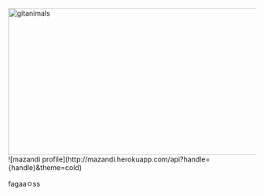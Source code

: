 <a href="https://www.gitanimals.org/">
      <img
        src="https://render.gitanimals.org/guilds/752008818159630124/draw"
        width="600"
        height="300"
        alt="gitanimals"
      />
    </a>
![mazandi profile](http://mazandi.herokuapp.com/api?handle={handle}&theme=cold)

fagaaㅇss
